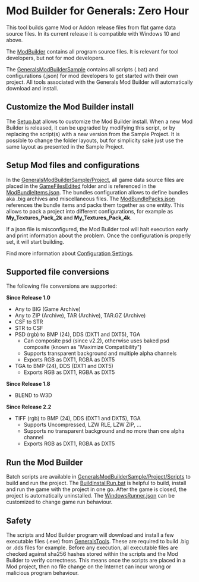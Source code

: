 # Mod Builder for Generals: Zero Hour

This tool builds game Mod or Addon release files from flat game data source files. In its current release it is compatible with Windows 10 and above.

The [ModBuilder](ModBuilder) contains all program source files. It is relevant for tool developers, but not for mod developers.

The [GeneralsModBuilderSample](https://github.com/TheSuperHackers/GeneralsModBuilderSample) contains all scripts (.bat) and configurations (.json) for mod developers to get started with their own project. All tools associated with the Generals Mod Builder will automatically download and install.

## Customize the Mod Builder install

The [Setup.bat](https://github.com/TheSuperHackers/GeneralsModBuilderSample/tree/main/Project/Scripts/Windows/Setup.bat) allows to customize the Mod Builder install. When a new Mod Builder is released, it can be upgraded by modifying this script, or by replacing the script(s) with a new version from the Sample Project. It is possible to change the folder layouts, but for simplicity sake just use the same layout as presented in the Sample Project.

## Setup Mod files and configurations

In the [GeneralsModBuilderSample/Project](https://github.com/TheSuperHackers/GeneralsModBuilderSample/tree/main/Project), all game data source files are placed in the [GameFilesEdited](https://github.com/TheSuperHackers/GeneralsModBuilderSample/tree/main/Project/GameFilesEdited) folder and is referenced in the [ModBundleItems.json](https://github.com/TheSuperHackers/GeneralsModBuilderSample/tree/main/Project/ModBundleItems.json). The bundles configuration allows to define bundles aka .big archives and miscellaneous files. The [ModBundlePacks.json](https://github.com/TheSuperHackers/GeneralsModBuilderSample/tree/main/Project/ModBundlePacks.json) references the bundle items and packs them together as one entity. This allows to pack a project into different configurations, for example as **My_Textures_Pack_2k** and **My_Textures_Pack_4k**.

If a json file is misconfigured, the Mod Builder tool will halt execution early and print information about the problem. Once the configuration is properly set, it will start building.

Find more information about [Configuration Settings](SETTINGS.md).

## Supported file conversions

The following file conversions are supported:

**Since Release 1.0**

* Any to BIG (Game Archive)
* Any to ZIP (Archive), TAR (Archive), TAR.GZ (Archive)
* CSF to STR
* STR to CSF
* PSD (rgb) to BMP (24), DDS (DXT1 and DXT5), TGA
  * Can composite psd (since v2.2), otherwise uses baked psd composite (known as "Maximize Compatibility")
  * Supports transparent background and multiple alpha channels
  * Exports RGB as DXT1, RGBA as DXT5
* TGA to BMP (24), DDS (DXT1 and DXT5)
  * Exports RGB as DXT1, RGBA as DXT5

**Since Release 1.8**

* BLEND to W3D

**Since Release 2.2**

* TIFF (rgb) to BMP (24), DDS (DXT1 and DXT5), TGA
  * Supports Uncompressed, LZW RLE, LZW ZIP, ...
  * Supports no transparent background and no more than one alpha channel
  * Exports RGB as DXT1, RGBA as DXT5

## Run the Mod Builder

Batch scripts are available in [GeneralsModBuilderSample/Project/Scripts](https://github.com/TheSuperHackers/GeneralsModBuilderSample/tree/main/Project/Scripts) to build and run the project. The [BuildInstallRun.bat](https://github.com/TheSuperHackers/GeneralsModBuilderSample/tree/main/Project/Scripts/BuildInstallRun.bat) is helpful to build, install and run the game with the project in one go. After the game is closed, the project is automatically uninstalled. The [WindowsRunner.json](https://github.com/TheSuperHackers/GeneralsModBuilderSample/tree/main/Project/Scripts/Windows/WindowsRunner.json) can be customized to change game run behaviour.

## Safety

The scripts and Mod Builder program will download and install a few executable files (.exe) from [GeneralsTools](https://github.com/TheSuperHackers/GeneralsTools). These are required to build .big or .dds files for example. Before any execution, all executable files are checked against sha256 hashes stored within the scripts and the Mod Builder to verify correctness. This means once the scripts are placed in a Mod project, then no file change on the Internet can incur wrong or malicious program behaviour.
